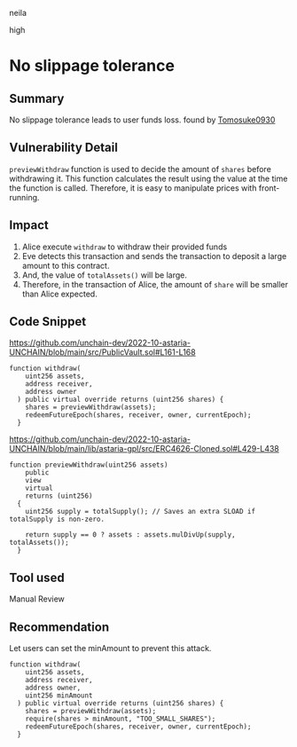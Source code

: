 neila

high

# No slippage tolerance

## Summary
No slippage tolerance leads to user funds loss.
found by [Tomosuke0930](https://github.com/Tomosuke0930)

## Vulnerability Detail
`previewWithdraw` function is used to decide the amount of `shares` before withdrawing it. 
This function calculates the result using the value at the time the function is called. Therefore, it is easy to manipulate prices with front-running.

## Impact
1. Alice execute `withdraw` to withdraw their provided funds
2. Eve detects this transaction and sends the transaction to deposit a large amount to this contract.
3. And, the value of `totalAssets()` will be large.
4. Therefore, in the transaction of Alice, the amount of `share` will be smaller than Alice expected.

## Code Snippet
https://github.com/unchain-dev/2022-10-astaria-UNCHAIN/blob/main/src/PublicVault.sol#L161-L168
```solidity
function withdraw(
    uint256 assets,
    address receiver,
    address owner
  ) public virtual override returns (uint256 shares) {
    shares = previewWithdraw(assets);
    redeemFutureEpoch(shares, receiver, owner, currentEpoch);
  }
```

https://github.com/unchain-dev/2022-10-astaria-UNCHAIN/blob/main/lib/astaria-gpl/src/ERC4626-Cloned.sol#L429-L438
```solidity
function previewWithdraw(uint256 assets)
    public
    view
    virtual
    returns (uint256)
  {
    uint256 supply = totalSupply(); // Saves an extra SLOAD if totalSupply is non-zero.

    return supply == 0 ? assets : assets.mulDivUp(supply, totalAssets());
  }
```

## Tool used
Manual Review

## Recommendation
Let users can set the minAmount to prevent this attack.
```solidity
function withdraw(
    uint256 assets,
    address receiver,
    address owner,
    uint256 minAmount
  ) public virtual override returns (uint256 shares) {
    shares = previewWithdraw(assets);
    require(shares > minAmount, "TOO_SMALL_SHARES");
    redeemFutureEpoch(shares, receiver, owner, currentEpoch);
  }
```